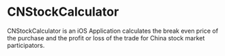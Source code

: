 CNStockCalculator
=========================
CNStockCalculator is an iOS Application calculates the break even price of the purchase and the profit or loss of the trade for China stock market participators.

